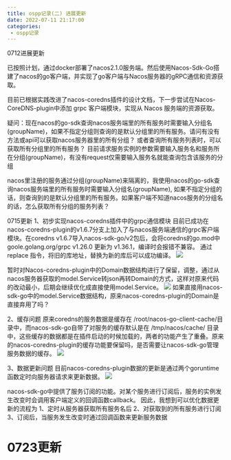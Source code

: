 ```yaml
---
title: ospp记录(二) 进展更新
date: 2022-07-11 21:17:00
categories: 
 - ospp记录
---
```


0712进展更新

已按照计划，通过docker部署了nacos2.1.0服务端。然后使用Nacos-Sdk-Go搭建了nacos的go客户端，并实现了go客户端与Nacos服务器的gRPC通信和资源获取。

目前已根据实践改进了nacos-coredns插件的设计文档，下一步尝试在Nacos-CoreDNS-plugin中添加 grpc 客户端模块，实现从 Nacos 服务端的资源获取。
<!-- more -->
疑问：现在nacos的go-sdk查询nacos服务端里的所有服务时需要输入分组名(groupName)，如果不指定分组则查询的是默认分组里的所有服务。请问有没有方法或api可以获取nacos服务器里的所有分组？
或者查询所有服务列表时，可以获取所有分组里的所有服务？
目前请求服务实例的参数需要输入服务名和服务所在分组(groupName)，有没有request仅需要输入服务名就能查询包含该服务的分组


nacos里注册的服务通过分组(groupName)来隔离的，我使用nacos的go-sdk查询nacos服务端里的所有服务时需要输入分组名(groupName), 如果不指定分组的话，则查询到的是默认分组里的所有服务。如果客户端不知道nacos服务的分组名的话，怎么获取所有分组的服务列表？


0715更新
1、初步实现nacos-coredns插件中的grpc通信模块
目前已成功在nacos-coredns-plugin的v1.6.7分支上加入了与nacos服务端通信的grpc客户端模块。在coredns v1.6.7导入nacos-sdk-go/v2包后，会将coredns的go.mod中 goole.golang.org/grpc v1.26.0 更新为 v1.36.1，编译时会报错不兼容。 通过 replace 指令，将旧的库地址，替换为新的库后可以成功编译。
![](/img/ospp_record/grpc.png)

暂时对Nacos-coredns-plugin中的Domain数据结构进行了保留，调整，通过从nacos服务器获取的model.Service转json再转Domain的方式，这样对原来代码的改动最小，后期会继续优化成直接使用model.Service。
![](/img/ospp_record/getService.png)
如果直接用nacos-sdk-go中的model.Service数据结构，原来nacos-coredns-plugin的Domain是直接弃用了吗？



2、缓存问题
原来coredns的服务数据是缓存在 /root/nacos-go-client-cache/目录中，而nacos-sdk-go自带了对服务的缓存默认是在 /tmp/nacos/cache/ 目录中，这些缓存的数据都是在插件启动的时候加载的，两者的功能产生了重叠。原来的nacos-coredns-plugin的缓存功能要保留吗，是否需要让nacos-sdk-go管理服务数据的缓存。
![](/img/ospp_record/cache_dir.png)


3、数据更新问题
目前nacos-coredns-plugin数据的更新是通过两个goruntime函数定时向服务器请求来更新数据。
![](/img/ospp_record/go_func.png)

nacos-sdk-go中提供了服务订阅的功能。对某个服务进行订阅后，服务的实例发生改变时会调用客户端定义的回调函数callback。
因此，我想到可以优化数据更新的流程为
1、定时从服务器获取所有服务名后
2、对获取到的所有服务进行订阅
3、订阅后，当服务发生改变时通过回调函数来更新服务数据


# 0723更新


